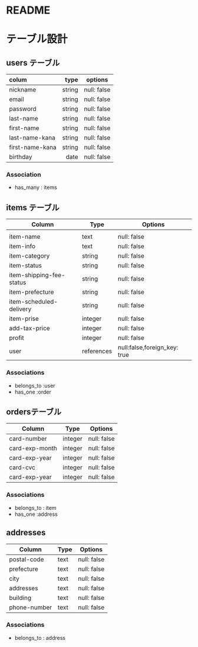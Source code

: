 # README
# テーブル設計

## users テーブル

| colum      |type         | options      |
|:-----------|------------:|:------------:|
| nickname   | string      | null: false  |
| email      | string      | null: false  |
| password   | string      | null: false  |
| last-name  | string      | null: false  |
| first-name | string       | null: false  |
| last-name-kana    | string       | null: false  |
| first-name-kana   | string      | null: false  |
| birthday          | date        | null: false  |

### Association
- has_many : items




## items テーブル

| Column                   | Type       | Options                        |
| -------------------------| ---------- | ------------------------------ |
|                          |            |                                |
| item-name                | text       | null: false                    |
| item-info                | text       | null: false                    |
| item-category            | string     | null: false                    |
| item-status              | string     | null: false                    |
| item-shipping-fee-status | string     | null: false                    |
| item-prefecture          | string     | null: false                    |
| item-scheduled-delivery  | string     | null: false                    |
| item-prise               | integer    | null: false                    |
| add-tax-price            | integer    | null: false                    |
| profit                   | integer    | null: false                    |
| user                     | references | null:false,foreign_key: true   |

### Associations
- belongs_to :user
- has_one  :order

##  ordersテーブル

| Column        | Type       | Options     |
| ------------- | ---------- | ----------  |
| card-number   | integer    | null: false |
| card-exp-month| integer    | null: false | 
| card-exp-year | integer    | null: false |
| card-cvc      | integer    | null: false |
| card-exp-year | integer    | null: false |
### Associations

- belongs_to : item
- has_one :address

## addresses

| Column        | Type       | Options     |
| ------------- | ---------- | ------------|
| postal-code   | text       | null: false |
| prefecture    | text       | null: false |
| city          | text       | null: false |
| addresses     | text       | null: false |
| building      | text       | null: false |
| phone-number  | text       | null: false |

### Associations

- belongs_to : address






